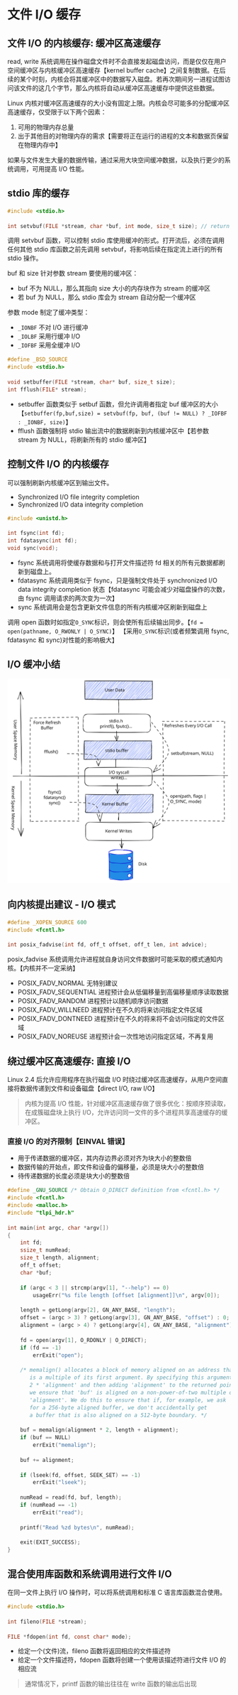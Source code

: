 # 文件 I/O 缓存

## 文件 I/O 的内核缓存: 缓冲区高速缓存

read, write 系统调用在操作磁盘文件时不会直接发起磁盘访问，而是仅仅在用户空间缓冲区与内核缓冲区高速缓存【kernel buffer cache】之间复制数据。在后续的某个时刻，内核会将其缓冲区中的数据写入磁盘。若再次期间另一进程试图访问该文件的这几个字节，那么内核将自动从缓冲区高速缓存中提供这些数据。

Linux 内核对缓冲区高速缓存的大小没有固定上限。内核会尽可能多的分配缓冲区高速缓存，仅受限于以下两个因素：

1. 可用的物理内存总量
2. 出于其他目的对物理内存的需求【需要将正在运行的进程的文本和数据页保留在物理内存中】

如果与文件发生大量的数据传输，通过采用大块空间缓冲数据，以及执行更少的系统调用，可用提高 I/O 性能。

## stdio 库的缓存

```c
#include <stdio.h>

int setvbuf(FILE *stream, char *buf, int mode, size_t size); // return 0 on success, or non-zero on error
```

调用 setvbuf 函数，可以控制 stdio 库使用缓冲的形式。打开流后，必须在调用任何其他 stdio 库函数之前先调用 setvbuf，将影响后续在指定流上进行的所有 stdio 操作。

buf 和 size 针对参数 stream 要使用的缓冲区：

- buf 不为 NULL，那么其指向 size 大小的内存块作为 stream 的缓冲区
- 若 buf 为 NULL，那么 stdio 库会为 stream 自动分配一个缓冲区

参数 mode 制定了缓冲类型：

- `_IONBF` 不对 I/O 进行缓冲
- `_IOLBF` 采用行缓冲 I/O
- `_IOFBF` 采用全缓冲 I/O

```c
#define _BSD_SOURCE
#include <stdio.h>

void setbuffer(FILE *stream, char* buf, size_t size);
int fflush(FILE* stream);
```

- setbuffer 函数类似于 setbuf 函数，但允许调用者指定 buf 缓冲区的大小【`setbuffer(fp,buf,size) = setvbuf(fp, buf, (buf != NULL) ? _IOFBF : _IONBF, size)`】
- fflush 函数强制将 stdio 输出流中的数据刷新到内核缓冲区中【若参数 stream 为 NULL，将刷新所有的 stdio 缓冲区】

## 控制文件 I/O 的内核缓存

可以强制刷新内核缓冲区到输出文件。

- Synchronized I/O file integrity completion
- Synchronized I/O data integrity completion

```c
#include <unistd.h>

int fsync(int fd);
int fdatasync(int fd);
void sync(void);
```

- fsync 系统调用将使缓存数据和与打开文件描述符 fd 相关的所有元数据都刷新到磁盘上。
- fdatasync 系统调用类似于 fsync，只是强制文件处于 synchronized I/O data integrity completion 状态【fdatasync 可能会减少对磁盘操作的次数，由 fsync 调用请求的两次变为一次】
- sync 系统调用会是包含更新文件信息的所有内核缓冲区刷新到磁盘上

调用 open 函数时如指定`O_SYNC`标识，则会使所有后续输出同步。【`fd = open(pathname, O_RWONLY | O_SYNC)`】
【采用`O_SYNC`标识(或者频繁调用 fsync, fdatasync 和 sync)对性能的影响极大】

## I/O 缓冲小结

![.](resource/io-buffer.svg)

## 向内核提出建议 - I/O 模式

```c
#define _XOPEN_SOURCE 600
#include <fcntl.h>

int posix_fadvise(int fd, off_t offset, off_t len, int advice);
```

posix_fadvise 系统调用允许进程就自身访问文件数据时可能采取的模式通知内核。【内核并不一定采纳】

- POSIX_FADV_NORMAL 无特别建议
- POSIX_FADV_SEQUENTIAL 进程预计会从低偏移量到高偏移量顺序读取数据
- POSIX_FADV_RANDOM 进程预计以随机顺序访问数据
- POSIX_FADV_WILLNEED 进程预计在不久的将来访问指定文件区域
- POSIX_FADV_DONTNEED 进程预计在不久的将来将不会访问指定的文件区域
- POSIX_FADV_NOREUSE 进程预计会一次性地访问指定区域，不再复用

## 绕过缓冲区高速缓存: 直接 I/O

Linux 2.4 后允许应用程序在执行磁盘 I/O 时绕过缓冲区高速缓存，从用户空间直接将数据传递到文件和设备磁盘【direct I/O, raw I/O】

> 内核为提高 I/O 性能，针对缓冲区高速缓存做了很多优化：按顺序预读取，在成簇磁盘块上执行 I/O，允许访问同一文件的多个进程共享高速缓存的缓冲区。

### 直接 I/O 的对齐限制【EINVAL 错误】

- 用于传递数据的缓冲区，其内存边界必须对齐为块大小的整数倍
- 数据传输的开始点，即文件和设备的偏移量，必须是块大小的整数倍
- 待传递数据的长度必须是块大小的整数倍

```c
#define _GNU_SOURCE /* Obtain O_DIRECT definition from <fcntl.h> */
#include <fcntl.h>
#include <malloc.h>
#include "tlpi_hdr.h"

int main(int argc, char *argv[])
{
    int fd;
    ssize_t numRead;
    size_t length, alignment;
    off_t offset;
    char *buf;

    if (argc < 3 || strcmp(argv[1], "--help") == 0)
        usageErr("%s file length [offset [alignment]]\n", argv[0]);

    length = getLong(argv[2], GN_ANY_BASE, "length");
    offset = (argc > 3) ? getLong(argv[3], GN_ANY_BASE, "offset") : 0;
    alignment = (argc > 4) ? getLong(argv[4], GN_ANY_BASE, "alignment") : 4096;

    fd = open(argv[1], O_RDONLY | O_DIRECT);
    if (fd == -1)
        errExit("open");

    /* memalign() allocates a block of memory aligned on an address that
       is a multiple of its first argument. By specifying this argument as
       2 * 'alignment' and then adding 'alignment' to the returned pointer,
       we ensure that 'buf' is aligned on a non-power-of-two multiple of
       'alignment'. We do this to ensure that if, for example, we ask
       for a 256-byte aligned buffer, we don't accidentally get
       a buffer that is also aligned on a 512-byte boundary. */

    buf = memalign(alignment * 2, length + alignment);
    if (buf == NULL)
        errExit("memalign");

    buf += alignment;

    if (lseek(fd, offset, SEEK_SET) == -1)
        errExit("lseek");

    numRead = read(fd, buf, length);
    if (numRead == -1)
        errExit("read");

    printf("Read %zd bytes\n", numRead);

    exit(EXIT_SUCCESS);
}
```

## 混合使用库函数和系统调用进行文件 I/O

在同一文件上执行 I/O 操作时，可以将系统调用和标准 C 语言库函数混合使用。

```c
#include <stdio.h>

int fileno(FILE *stream);

FILE *fdopen(int fd, const char* mode);
```

- 给定一个(文件)流，fileno 函数将返回相应的文件描述符
- 给定一个文件描述符，fdopen 函数将创建一个使用该描述符进行文件 I/O 的相应流

> 通常情况下，printf 函数的输出往往在 write 函数的输出后出现
